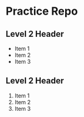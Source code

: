 # Practice Repo

## Level 2 Header
- Item 1
- Item 2
- Item 3

## Level 2 Header
1. Item 1
2. Item 2
3. Item 3


